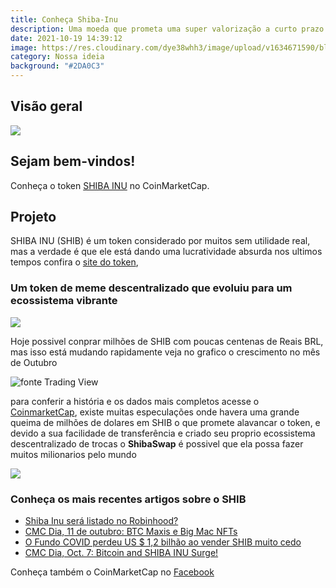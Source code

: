 ```yaml
---
title: Conheça Shiba-Inu
description: Uma moeda que prometa uma super valorização a curto prazo
date: 2021-10-19 14:39:12
image: https://res.cloudinary.com/dye38whh3/image/upload/v1634671590/blog-coinmarketcap/posts/srv1ck1xzzn087selwlm.png
category: Nossa ideia
background: "#2DA0C3"
---
```

## Visão geral


![](https://res.cloudinary.com/dye38whh3/image/upload/v1634671590/blog-coinmarketcap/posts/srv1ck1xzzn087selwlm.png)

## Sejam bem-vindos!

 Conheça o token [SHIBA INU](https://coinmarketcap.com/currencies/shiba-inu/) no CoinMarketCap.
 
 ## Projeto
  SHIBA INU (SHIB) é um token considerado por muitos sem utilidade real, mas a verdade é que ele está dando uma lucratividade absurda nos ultimos tempos confira o [site do token](https://shibatoken.com/index.html), 
  
  ### Um token de meme descentralizado que evoluiu para um ecossistema vibrante
 
 ![](https://res.cloudinary.com/dye38whh3/image/upload/v1634671685/blog-coinmarketcap/posts/ayj5kjnpwyc0beiofjfv.png)
  
  Hoje possivel conprar milhões de SHIB com poucas centenas de Reais BRL, mas isso está mudando rapidamente  veja no grafico o crescimento no mês de Outubro
  
  ![fonte Trading View](https://res.cloudinary.com/dye38whh3/image/upload/v1634672873/blog-coinmarketcap/posts/q0kkp8nmufgu6jliufye.png)
   
   para conferir a história e os dados mais completos acesse o [CoinmarketCap](https://coinmarketcap.com/currencies/shiba-inu/), existe muitas especulações onde havera uma grande queima de milhões de dolares em SHIB o que promete alavancar o token, e devido a sua facilidade de transferência e criado seu proprio ecossistema descentralizado de trocas o **ShibaSwap** é possivel que ela possa fazer muitos milionarios pelo mundo
   
   ![](https://res.cloudinary.com/dye38whh3/image/upload/v1634673752/blog-coinmarketcap/posts/rkpldzn1zdmlahz1eroe.jpg)
   
   ### Conheça os mais recentes artigos sobre o SHIB
   * [Shiba Inu será listado no Robinhood?](https://coinmarketcap.com/alexandria/article/will-shiba-inu-get-listed-on-robinhood)
   * [CMC Dia, 11 de outubro: BTC Maxis e Big Mac NFTs](https://coinmarketcap.com/alexandria/article/cmc-daily-oct-11-btc-maxis-and-big-mac-nfts)
   * [O Fundo COVID perdeu US $ 1,2 bilhão ao vender SHIB muito cedo](https://coinmarketcap.com/alexandria/article/covid-fund-lost-1-2b-by-selling-shib-too-early)
   * [CMC Dia, Oct. 7: Bitcoin and SHIBA INU Surge!](https://coinmarketcap.com/alexandria/article/cmc-daily-oct-7-bitcoin-and-shiba-inu-surge)
   
   Conheça também o CoinMarketCap no [Facebook](https://www.facebook.com/CoinMarketCap)
  